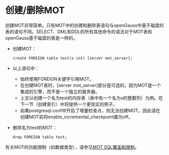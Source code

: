 # 创建/删除MOT<a name="ZH-CN_TOPIC_0280525133"></a>

创建MOT非常简单。只有MOT中的创建和删除表语句与openGauss中基于磁盘的表的语句不同。SELECT、DML和DDL的所有其他命令的语法对于MOT表和openGauss基于磁盘的表是一样的。

-   创建MOT：

    ```
    create FOREIGN table test(x int) [server mot_server];
    ```

-   以上语句中：
    -   始终使用FOREIGN关键字引用MOT。
    -   在创建MOT表时，\[server mot\_server\]部分是可选的，因为MOT是一个集成的引擎，而不是一个独立的服务器。
    -   上文以创建一个名为test的内存表（表中有一个名为x的整数列）为例。在下一节（创建索引）中将提供一个更现实的例子。
    -   如果postgresql.conf中开启了增量检查点，则无法创建MOT。因此请在创建MOT前将enable_incremental_checkpoint置为off。

-   删除名为test的MOT：

    ```
    drop FOREIGN table test;
    ```


有关MOT的功能限制（如数据类型），请参见[MOT SQL覆盖和限制](MOT-SQL覆盖和限制.md)。


